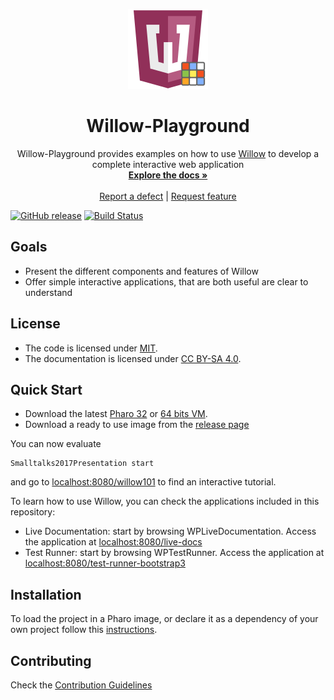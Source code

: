 <p align="center"><img src="assets/logos/128x128.png">
 <h1 align="center">Willow-Playground</h1>
  <p align="center">
    Willow-Playground provides examples on how to use <a href="https://github.com/ba-st/Willow">Willow</a> to develop a complete interactive web application
    <br>
    <a href="docs/"><strong>Explore the docs »</strong></a>
    <br>
    <br>
    <a href="https://github.com/ba-st/Willow-Playground/issues/new?labels=Type%3A+Defect">Report a defect</a>
    |
    <a href="https://github.com/ba-st/Willow-Playground/issues/new?labels=Type%3A+Feature">Request feature</a>
  </p>
</p>

[![GitHub release](https://img.shields.io/github/release/ba-st/Willow-Playground.svg)](https://github.com/ba-st/Willow-Playground/releases/latest)
[![Build Status](https://travis-ci.org/ba-st/Willow-Playground.svg?branch=release-candidate)](https://travis-ci.org/ba-st/Willow-Playground)

## Goals
- Present the different components and features of Willow
- Offer simple interactive applications, that are both useful are clear to understand

## License
- The code is licensed under [MIT](LICENSE).
- The documentation is licensed under [CC BY-SA 4.0](http://creativecommons.org/licenses/by-sa/4.0/).

## Quick Start

- Download the latest [Pharo 32](https://get.pharo.org/) or [64 bits VM](https://get.pharo.org/64/).
- Download a ready to use image from the [release page](https://github.com/ba-st/Willow-Playground/releases/latest)

You can now evaluate

```smalltalk
Smalltalks2017Presentation start
```

and go to [localhost:8080/willow101](http://localhost:8080/willow101) to find an interactive tutorial.

To learn how to use Willow, you can check the applications included in this repository:
- Live Documentation: start by browsing WPLiveDocumentation. Access the application at [localhost:8080/live-docs](http://localhost:8080/live-docs)
- Test Runner: start by browsing WPTestRunner. Access the application at [localhost:8080/test-runner-bootstrap3](http://localhost:8080/test-runner-bootstrap3)

## Installation

To load the project in a Pharo image, or declare it as a dependency of your own project follow this [instructions](docs/Installation.md).

## Contributing

Check the [Contribution Guidelines](CONTRIBUTING.md)
